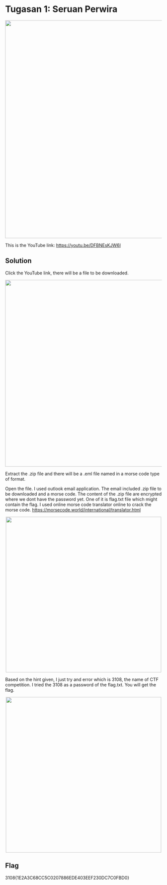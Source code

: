 # Tugasan 1: Seruan Perwira
<div align ="center">
<img src="https://github.com/Isyraff/3108CTF-Writeup/assets/107107155/b6df7b4f-948b-4ee8-8248-d36f12c8245e" width="700" >
</div>

This is the YouTube link: https://youtu.be/DFBNEsKJW6I

## Solution
Click the YouTube link, there will be a file to be downloaded.
<div align ="center">
<img src="https://github.com/Isyraff/3108CTF-Writeup/assets/107107155/772ffd4d-4026-4daf-bef7-88e5db94a51c" width="600" >
</div>

Extract the .zip file and there will be a .eml file named in a morse code type of format.

Open the file. I used outlook email application. The email included .zip file to be downloaded and a morse code. The content of the .zip file are encrypted where we dont have the password yet. One of it is flag.txt file which might contain the flag.
I used online morse code translator online to crack the morse code.
https://morsecode.world/international/translator.html

<div align ="center">
<img src="https://github.com/Isyraff/3108CTF-Writeup/assets/107107155/c9357407-5f02-485e-b23b-127bee056b24" width="500" >
</div>

Based on the hint given, I just try and error which is 3108, the name of CTF competition. I tried the 3108 as a password of the flag.txt. You will get the flag.

<div align ="center">
<img src="https://github.com/Isyraff/3108CTF-Writeup/assets/107107155/431960d4-915e-4b1c-b833-29e8bf62a882" width="500" >
</div>

## Flag
3108{1E2A3C68CC5C0207886EDE403EEF230DC7C0FBD0}
